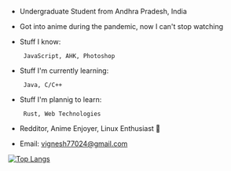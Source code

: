<!--
**Vignesh-Vin/vignesh-vin** is a ✨ _special_ ✨ repository because its `README.md` (this file) appears on your GitHub profile.

Here are some ideas to get you started:

- 🔭 I’m currently working on ...
- 🌱 I’m currently learning ...
- 👯 I’m looking to collaborate on ...
- 🤔 I’m looking for help with ...
- 💬 Ask me about ...
- 📫 How to reach me: ...
- 😄 Pronouns: ...
- ⚡ Fun fact: ...
-->

 - Undergraduate Student from Andhra Pradesh, India
 - Got into anime during the pandemic, now I can't stop watching
 - Stuff I know:  
 
		JavaScript, AHK, Photoshop
 - Stuff I'm currently learning:  
 
		Java, C/C++
 - Stuff I'm plannig to learn:  
 
 		Rust, Web Technologies
 - Redditor, Anime Enjoyer, Linux Enthusiast 🐧

 - Email: vignesh77024@gmail.com  

[![Top Langs](https://github-readme-stats.vercel.app/api/top-langs/?username=vignesh-seven&layout=compact)](https://github.com/anuraghazra/github-readme-stats)

